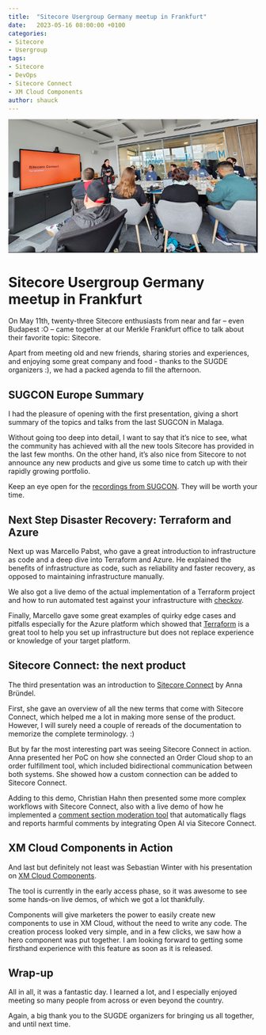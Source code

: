 ```yaml
---
title:  "Sitecore Usergroup Germany meetup in Frankfurt"
date:   2023-05-16 08:00:00 +0100
categories:
- Sitecore
- Usergroup
tags:
- Sitecore
- DevOps
- Sitecore Connect
- XM Cloud Components
author: shauck
---
```

![alt text](../files/2023/05/16/SUGDE.png "SUGDE Meetup")

# Sitecore Usergroup Germany meetup in Frankfurt

On May 11th, twenty-three Sitecore enthusiasts from near and far – even Budapest :O – came together at our Merkle Frankfurt office to talk about their favorite topic: Sitecore.

Apart from meeting old and new friends, sharing stories and experiences, and enjoying some great company and food - thanks to the SUGDE organizers :), we had a packed agenda to fill the afternoon.


## SUGCON Europe Summary

I had the pleasure of opening with the first presentation, giving a short summary of the topics and talks from the last SUGCON in Malaga.

Without going too deep into detail, I want to say that it’s nice to see, what the community has achieved with all the new tools Sitecore has provided in the last few months. On the other hand, it’s also nice from Sitecore to not announce any new products and give us some time to catch up with their rapidly growing portfolio.

Keep an eye open for the [recordings from SUGCON](https://www.youtube.com/c/SUGCON). They will be worth your time.

## Next Step Disaster Recovery: Terraform and Azure

Next up was Marcello Pabst, who gave a great introduction to infrastructure as code and a deep dive into Terraform and Azure.
He explained the benefits of infrastructure as code, such as reliability and faster recovery, as opposed to maintaining infrastructure manually.

We also got a live demo of the actual implementation of a Terraform project and how to run automated test against your infrastructure with [checkov](https://www.checkov.io/).

Finally, Marcello gave some great examples of quirky edge cases and pitfalls especially for the Azure platform which showed that [Terraform](https://www.terraform.io/) is a great tool to help you set up infrastructure but does not replace experience or knowledge of your target platform.

## Sitecore Connect: the next product

The third presentation was an introduction to [Sitecore Connect](https://www.sitecore.com/blog/digital-transformation/what-is-sitecore-connect) by Anna Bründel.

First, she gave an overview of all the new terms that come with Sitecore Connect, which helped me a lot in making more sense of the product. However, I will surely need a couple of rereads of the documentation to memorize the complete terminology. :)

But by far the most interesting part was seeing Sitecore Connect in action. Anna presented her PoC on how she connected an Order Cloud shop to an order fulfillment tool, which included bidirectional communication between both systems. She showed how a custom connection can be added to Sitecore Connect.

Adding to this demo, Christian Hahn then presented some more complex workflows with Sitecore Connect, also with a live demo of how he implemented a [comment section moderation tool](https://platform.openai.com/docs/guides/moderation/overview) that automatically flags and reports harmful comments by integrating Open AI via Sitecore Connect.

## XM Cloud Components in Action

And last but definitely not least was Sebastian Winter with his presentation on [XM Cloud Components](https://www.youtube.com/watch?v=xeJ0X2aAyrg).

The tool is currently in the early access phase, so it was awesome to see some hands-on live demos, of which we got a lot thankfully.

Components will give marketers the power to easily create new components to use in XM Cloud, without the need to write any code. The creation process looked very simple, and in a few clicks, we saw how a hero component was put together. I am looking forward to getting some firsthand experience with this feature as soon as it is released.

## Wrap-up
All in all, it was a fantastic day. I learned a lot, and I especially enjoyed meeting so many people from across or even beyond the country.

Again, a big thank you to the SUGDE organizers for bringing us all together, and until next time.

